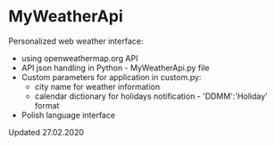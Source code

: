 # MyWeatherApi
Personalized web weather interface:
- using openweathermap.org API
- API json handling in Python - MyWeatherApi.py file
- Custom parameters for application in custom.py:
    - city name for weather information
    - calendar dictionary for holidays notification - 'DDMM':'Holiday' format
- Polish language interface

Updated 27.02.2020
